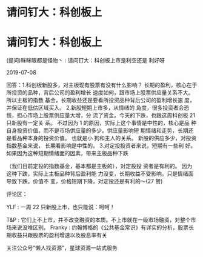 # 请问钉大：科创板上

# 请问钉大：科创板上

(提问)眯眯眼都是怪物丶 : 请问钉大：科创板上市是利空还是 利好呀

2019-07-08

回答：1.科创板新股多，对主板现有股票有没有什么影响？ 长期的盈利，核心在于所投资的品种，背后公司的盈利增长 速度如何，跟市场上股票供应量关系不大。 所以主板的指数 基金，长期收益还是要看所投资品种背后公司的盈利增长速 度，并保证在低估区域买入。 2.新股短期上市多，从情绪的 角度，很多投资者会恐慌，担心市场上股票供应量大增，分 流了资金。今天的下跌，也跟这周科创板 21 只新股有一定关 系。 不过因为 1 的原因，实际上这个事情是中性的，核心是品 种自身投资价值，而不是市场供应量的多少。供应量影响短 期情绪和走势，长期还是看品种本身的投资价值。 也就是小 狗和主人的关系。 新股的供应多少，对投资指数基金来说， 长期看影响是中性的。 3.对定投投资者来说，短期有一些利 好。 如果因为这种短期情绪面的因素，带来主板品种下跌

（我们目前定投的指数基金，基本都是主板的），对定投投 资者是有利的。 因为这种下跌，实际上主板品种背后盈利能 力没变，长期收益不受影响。只是情绪面导致下跌。价值不 变，价格短期下降，对定投还是有利的～(27 赞)

评论区：

YLF : 一周 22 只新股上市，也只能说：呵呵！

T&P : 它们上不上市，并不改变融资的本质。不上市就在一级市场融资，对整个市场来说没啥区别。 Franky : 约翰博格的《公共基金常识》有详实的分析，股票长期收益只跟股票的盈利增速以及股息率有关

关注公众号"懒人找资源"，星球资源一站式服务